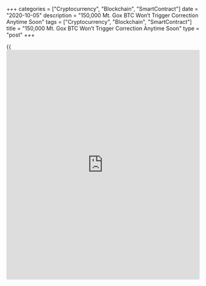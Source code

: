 +++
categories = ["Cryptocurrency", "Blockchain", "SmartContract"]
date = "2020-10-05"
description = "150,000 Mt. Gox BTC Won’t Trigger Correction Anytime Soon"
tags = ["Cryptocurrency", "Blockchain", "SmartContract"]
title = "150,000 Mt. Gox BTC Won’t Trigger Correction Anytime Soon"
type = "post"
+++

{{<iframe id="large-banner" src="https://www.bounty.group/#slide=23.0" width="100%" height="600" scrolling="no" style="border: 0px solid rgb(216, 221, 230); border-radius: 3px;">}}

There is growing speculation that 150,000 Bitcoin (BTC) from the Mt. Gox
trustee could move on Oct. 15. But many factors suggest that is highly
unlikely given past records. Between 2011 and 2013, Mt. Gox lost 850,000
BTC in the biggest hacking attack in Bitcoin [history](https://www.fixpro.org/post/chargeless-historical-data-api-backtesting/). The trustee
reportedly has 150,000 BTC to repay users who lost their funds from the
breach.

![150,000 Mt. Gox BTC Won’t Trigger Correction Anytime Soon][1]

Yet, there are many hurdles to undergo before the refunds can be issued.
The refund process has been continuously delayed since 2019, and the
refunds won’t likely happen anytime soon. On Jun. 30, the Mt. Gox
trustee released a statement on the official Mtgox.com [website](https://www.playgroundfx.com/blog/website-for-forex-trading/). The
trustee, in charge of redistributing the funds to former users, said the
Tokyo District Court granted a deadline extension to Oct. 15. The
document read:

> “In light of the foregoing, the Rehabilitation Trustee filed a motion
to seek an extension of the submission deadline of the rehabilitation
plan at the Tokyo District Court, and, on June 30, 2020, the Tokyo
District Court issued an order to extend the submission deadline for the
rehabilitation plan to October 15, 2020.”

Based on this document, some [investor](https://www.fintechee.com/tutorial-for-forex-trading/investor-mode/)s have suggested it could cause
150,000 BTC to move, potentially rattling the market. But there are two
key reasons the trustee would not move the Bitcoin in the near term.

First, the extension pertains to submitting the rehabilitation plan, not
refunding the BTC. Simply put, the Oct. 15 deadline is for the trustee
to put forward a plan, not to refund [investor](https://www.fintechee.com/tutorial-for-forex-trading/investor-mode/)s.

Second, the trustee has continuously requested extensions throughout the
past year. An identical statement was put out in March 2020 and in April
2019, and deadline extensions were granted.

Oct. 15 is not the actual deadline for user refunds and the trustee has
delayed the process several times in the past. Based on these two
factors, it is safe to presume that the 150,000 BTC from the Mt. Gox
trustee won’t hit markets in the short term.

_Source:[FXPro][2]_

   1. /files/downloads/9/e/c/9ec23ebbfb0ee3b6390c6dd9350d4ea3_b5bebfe51c71e2a93dd18914ca4513b9.png
   2. /geturl/index/60575c66f6424ce0412716b907973308b4f56d77/